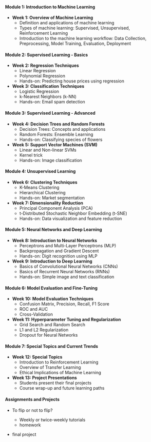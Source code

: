 #### **Module 1: Introduction to Machine Learning**

- **Week 1: Overview of Machine Learning**
  - Definition and applications of machine learning
  - Types of machine learning: Supervised, Unsupervised, Reinforcement Learning
  - Introduction to the machine learning workflow: Data Collection, Preprocessing, Model Training, Evaluation, Deployment

#### **Module 2: Supervised Learning - Basics**

- **Week 2: Regression Techniques**
  - Linear Regression
  - Polynomial Regression
  - Hands-on: Predicting house prices using regression
- **Week 3: Classification Techniques**
  - Logistic Regression
  - k-Nearest Neighbors (k-NN)
  - Hands-on: Email spam detection

#### **Module 3: Supervised Learning - Advanced**
- **Week 4: Decision Trees and Random Forests**
  - Decision Trees: Concepts and applications
  - Random Forests: Ensemble Learning
  - Hands-on: Classifying species of flowers
- **Week 5: Support Vector Machines (SVM)**
  - Linear and Non-linear SVMs
  - Kernel trick
  - Hands-on: Image classification

#### **Module 4: Unsupervised Learning**
- **Week 6: Clustering Techniques**
  - K-Means Clustering
  - Hierarchical Clustering
  - Hands-on: Market segmentation
- **Week 7: Dimensionality Reduction**
  - Principal Component Analysis (PCA)
  - t-Distributed Stochastic Neighbor Embedding (t-SNE)
  - Hands-on: Data visualization and feature reduction

#### **Module 5: Neural Networks and Deep Learning**
- **Week 8: Introduction to Neural Networks**
  - Perceptrons and Multi-Layer Perceptrons (MLP)
  - Backpropagation and Gradient Descent
  - Hands-on: Digit recognition using MLP
- **Week 9: Introduction to Deep Learning**
  - Basics of Convolutional Neural Networks (CNNs)
  - Basics of Recurrent Neural Networks (RNNs)
  - Hands-on: Simple image and text classification

#### **Module 6: Model Evaluation and Fine-Tuning**
- **Week 10: Model Evaluation Techniques**
  - Confusion Matrix, Precision, Recall, F1 Score
  - ROC and AUC
  - Cross-Validation
- **Week 11: Hyperparameter Tuning and Regularization**
  - Grid Search and Random Search
  - L1 and L2 Regularization
  - Dropout for Neural Networks

#### **Module 7: Special Topics and Current Trends**
- **Week 12: Special Topics**
  - Introduction to Reinforcement Learning
  - Overview of Transfer Learning
  - Ethical Implications of Machine Learning
- **Week 13: Project Presentations**
  - Students present their final projects
  - Course wrap-up and future learning paths

#### **Assignments and Projects**
- To flip or not to flip?
  - Weekly or twice-weekly tutorials
  - homework

- final project 

